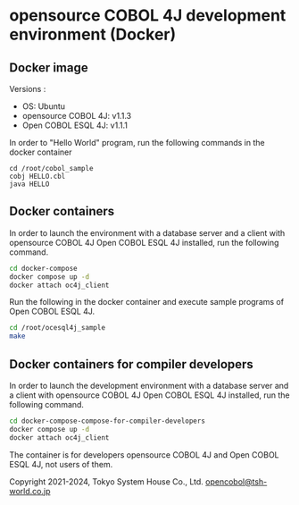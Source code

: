 # opensource COBOL 4J development environment (Docker)

## Docker image
Versions :

- OS: Ubuntu
- opensource COBOL 4J: v1.1.3
- Open COBOL ESQL 4J: v1.1.1

In order to "Hello World" program, run the following commands in the docker container

```
cd /root/cobol_sample
cobj HELLO.cbl
java HELLO
```

## Docker containers

In order to launch the environment with a database server and a client with opensource COBOL 4J Open COBOL ESQL 4J installed, run the following command.

```bash
cd docker-compose
docker compose up -d
docker attach oc4j_client
```

Run the following in the docker container and execute sample programs of Open COBOL ESQL 4J.

```bash
cd /root/ocesql4j_sample
make
```

## Docker containers for compiler developers

In order to launch the development environment with a database server and a client with opensource COBOL 4J Open COBOL ESQL 4J installed, run the following command.

```bash
cd docker-compose-compose-for-compiler-developers
docker compose up -d
docker attach oc4j_client
```

The container is for developers opensource COBOL 4J and Open COBOL ESQL 4J, not users of them.

Copyright 2021-2024, Tokyo System House Co., Ltd. <opencobol@tsh-world.co.jp>
